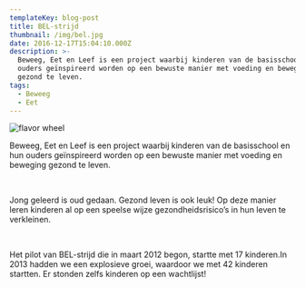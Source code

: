 ```yaml
---
templateKey: blog-post
title: BEL-strijd
thumbnail: /img/bel.jpg
date: 2016-12-17T15:04:10.000Z
description: >-
  Beweeg, Eet en Leef is een project waarbij kinderen van de basisschool en hun
  ouders geïnspireerd worden op een bewuste manier met voeding en beweging
  gezond te leven.
tags:
  - Beweeg
  - Eet
---
```

![flavor wheel](/img/bel_cropped.jpg)

Beweeg, Eet en Leef is een project waarbij kinderen van de basisschool en hun ouders geïnspireerd worden op een bewuste manier met voeding en beweging gezond te leven.



​



Jong geleerd is oud gedaan. Gezond leven is ook leuk! Op deze manier leren kinderen al op een speelse wijze gezondheidsrisico’s in hun leven te verkleinen.



​



Het pilot van BEL-strijd die in maart 2012 begon, startte met 17 kinderen.In 2013 hadden we een explosieve groei, waardoor we met 42 kinderen startten. Er stonden zelfs kinderen op een wachtlijst!
